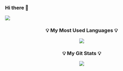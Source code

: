### Hi there 👋
<a href="www.naver.com" target="_blank"><img src="https://img.shields.io/badge/GODDONGHYUN-3DDC84?style=&logo=aiqfome&logoColor=white"/></a>
<h3 align="center">💡 My Most Used Languages 💡</h3>
<p align="center">
  <a href="https://github.com/${GGODONGHYUN}">
    <img align="center" src="https://github-readme-stats.vercel.app/api/top-langs/?username=${GGODONGHYUN}&layout=compact&show_icons=${true}&show_owner=${true}&hide_title=${true}&theme=${nord}&hide=${가리고 싶은 언어}" />
  </a>
</p>
<h3 align="center">💡 My Git Stats 💡</h3>
<p align="center">
  <a href="https://github.com/${GODDONGHYUN}">
    <img align="center" src="https://github-readme-stats.vercel.app/api?username=${GODDONGHYUN}&show_icons=${깃아이콘표시}&include_all_commits=${올해말고 전체년도 커밋표기}&theme=${nord}" />
  </a>
</p>

<!--
**GODDONGHYUN/GODDONGHYUN** is a ✨ _special_ ✨ repository because its `README.md` (this file) appears on your GitHub profile.




Here are some ideas to get you started:

- 🔭 I’m currently working on ...
- 🌱 I’m currently learning ...
- 👯 I’m looking to collaborate on ...
- 🤔 I’m looking for help with ...
- 💬 Ask me about ...
- 📫 How to reach me: ...
- 😄 Pronouns: ...
- ⚡ Fun fact: ...
-->
